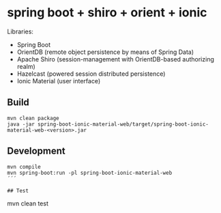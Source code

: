 spring boot + shiro + orient + ionic
====

Libraries:
* Spring Boot
* OrientDB (remote object persistence by means of Spring Data)
* Apache Shiro (session-management with OrientDB-based authorizing realm)
* Hazelcast (powered session distributed persistence)
* Ionic Material (user interface)


## Build
```
mvn clean package
java -jar spring-boot-ionic-material-web/target/spring-boot-ionic-material-web-<version>.jar 
```

## Development
```
mvn compile
mvn spring-boot:run -pl spring-boot-ionic-material-web
´´´

## Test
```
mvn clean test
```